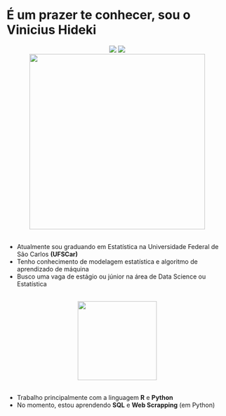 
# É um prazer te conhecer, sou o Vinicius Hideki 

<div align="center"> 
  <a href = "mailto:vinicius.vhys@gmail.com"><img src="https://img.shields.io/badge/-Gmail-%23333?style=for-the-badge&logo=gmail&logoColor=white" target="_blank"></a>
  <a href="https://www.linkedin.com/in/vinicius-hideki-yamada-santiago-26082000" target="_blank"><img src="https://img.shields.io/badge/-LinkedIn-%230077B5?style=for-the-badge&logo=linkedin&logoColor=white" target="_blank"></a> 
</div>

<div align="center"> 
<img align="center" src="https://user-images.githubusercontent.com/94398669/145652307-c077509e-8185-4f38-a27c-ff2161d343ff.gif"  width="400" height="400" >
</div>

<br /> 

* Atualmente sou graduando em Estatística na Universidade Federal de São Carlos **(UFSCar)**
* Tenho conhecimento de modelagem estatística e algoritmo de aprendizado de máquina
* Busco uma vaga de estágio ou júnior na área de Data Science ou Estatística

<br /> 

<div align="center">
  <img height="180em" src="https://github-readme-stats.vercel.app/api/top-langs/?username=ViniciusHideki&layout=compact&langs_count=7&theme=tokyonight"/>
</div>

<br /> 

* Trabalho principalmente com a linguagem **R** e **Python**
* No momento, estou aprendendo **SQL** e **Web Scrapping** (em Python)




  
<!--
**ViniciusHideki/ViniciusHideki** is a ✨ _special_ ✨ repository because its `README.md` (this file) appears on your GitHub profile.

Here are some ideas to get you started:

- 🔭 I’m currently working on ...
- 🌱 I’m currently learning ...
- 👯 I’m looking to collaborate on ...
- 🤔 I’m looking for help with ...
- 💬 Ask me about ...
- 📫 How to reach me: ...
- 😄 Pronouns: ...
- ⚡ Fun fact: ...
-->
